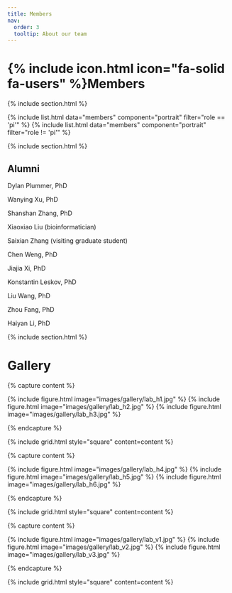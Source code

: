 ```yaml
---
title: Members
nav:
  order: 3
  tooltip: About our team
---
```


# {% include icon.html icon="fa-solid fa-users" %}Members

{% include section.html %}

{% include list.html data="members" component="portrait" filter="role == 'pi'" %}
{% include list.html data="members" component="portrait" filter="role != 'pi'" %}

{% include section.html %}

## Alumni

Dylan Plummer, PhD

Wanying Xu, PhD

Shanshan Zhang, PhD
 
Xiaoxiao Liu (bioinformatician)
 
Saixian Zhang (visiting graduate student)
 
Chen Weng, PhD
 
Jiajia Xi, PhD 
 
Konstantin Leskov, PhD
 
Liu Wang, PhD 
 
Zhou Fang, PhD 
 
Haiyan Li, PhD

{% include section.html %}

# Gallery

{% capture content %}

{% include figure.html image="images/gallery/lab_h1.jpg" %}
{% include figure.html image="images/gallery/lab_h2.jpg" %}
{% include figure.html image="images/gallery/lab_h3.jpg" %}

{% endcapture %}

{% include grid.html style="square" content=content %}


{% capture content %}

{% include figure.html image="images/gallery/lab_h4.jpg" %}
{% include figure.html image="images/gallery/lab_h5.jpg" %}
{% include figure.html image="images/gallery/lab_h6.jpg" %}

{% endcapture %}

{% include grid.html style="square" content=content %}


{% capture content %}

{% include figure.html image="images/gallery/lab_v1.jpg" %}
{% include figure.html image="images/gallery/lab_v2.jpg" %}
{% include figure.html image="images/gallery/lab_v3.jpg" %}

{% endcapture %}

{% include grid.html style="square" content=content %}
